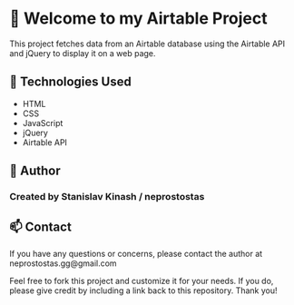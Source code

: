 <h1>👋 Welcome to my Airtable Project</h1>

<p>This project fetches data from an Airtable database using the Airtable API and jQuery to display it on a web page.</p>

<h2>🚀 Technologies Used</h2>
<ul>
  <li>HTML</li>
  <li>CSS</li>
  <li>JavaScript</li>
  <li>jQuery</li>
  <li>Airtable API</li>
</ul>

<h2>👻 Author</h2>
<h3>Created by Stanislav Kinash / neprostostas</h3>

<h2>📫 Contact</h2>
<p>If you have any questions or concerns, please contact the author at neprostostas.gg@gmail.com</p>

<p>Feel free to fork this project and customize it for your needs. If you do, please give credit by including a link back to this repository. Thank you!</p>